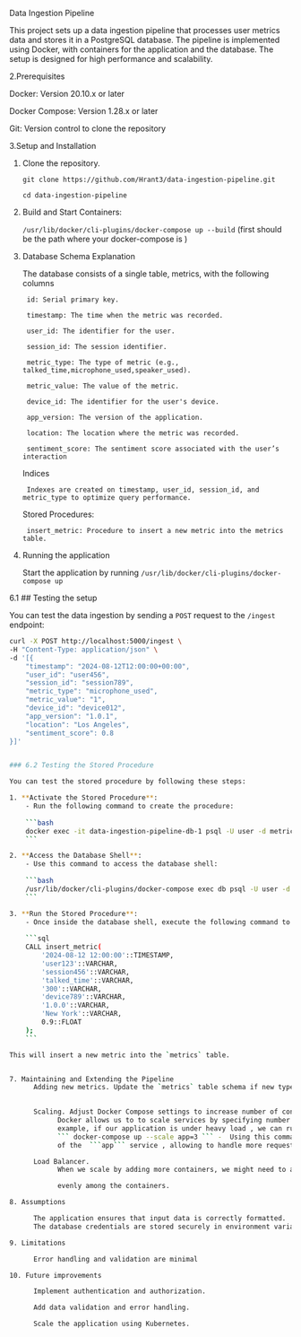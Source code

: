 Data Ingestion Pipeline

This project sets up a data ingestion pipeline that processes user metrics data and stores it in a PostgreSQL database. The pipeline is implemented using Docker, with containers for the application and the database. The setup is designed for high performance and scalability.


2.Prerequisites

  Docker: Version 20.10.x or later
  
  Docker Compose: Version 1.28.x or later
  
  Git: Version control to clone the repository

3.Setup and Installation  

  1. Clone the repository.
     
       ```git clone https://github.com/Hrant3/data-ingestion-pipeline.git```

       ```cd data-ingestion-pipeline```

  3. Build and Start Containers:
     
       ```/usr/lib/docker/cli-plugins/docker-compose up --build```   (first should be the path where your docker-compose is )

5. Database Schema Explanation
   
      The database consists of a single table, metrics, with the following columns
   
        id: Serial primary key.
   
        timestamp: The time when the metric was recorded.
   
        user_id: The identifier for the user.
   
        session_id: The session identifier.
   
        metric_type: The type of metric (e.g., talked_time,microphone_used,speaker_used).
   
        metric_value: The value of the metric.
   
        device_id: The identifier for the user's device.
   
        app_version: The version of the application.
   
        location: The location where the metric was recorded.
   
        sentiment_score: The sentiment score associated with the user’s interaction
   
    Indices
   
        Indexes are created on timestamp, user_id, session_id, and metric_type to optimize query performance.
   
    Stored Procedures:
   
        insert_metric: Procedure to insert a new metric into the metrics table.

7. Running the application
   
     Start the application by running ```/usr/lib/docker/cli-plugins/docker-compose up```

6.1 ## Testing the setup


You can test the data ingestion by sending a `POST` request to the `/ingest` endpoint:

```bash
curl -X POST http://localhost:5000/ingest \
-H "Content-Type: application/json" \
-d '[{
    "timestamp": "2024-08-12T12:00:00+00:00",
    "user_id": "user456",
    "session_id": "session789",
    "metric_type": "microphone_used",
    "metric_value": "1",
    "device_id": "device012",
    "app_version": "1.0.1",
    "location": "Los Angeles",
    "sentiment_score": 0.8
}]'


### 6.2 Testing the Stored Procedure

You can test the stored procedure by following these steps:

1. **Activate the Stored Procedure**:
    - Run the following command to create the procedure:
    
    ```bash
    docker exec -it data-ingestion-pipeline-db-1 psql -U user -d metrics_db -f /app/init_db.sql
    ```

2. **Access the Database Shell**:
    - Use this command to access the database shell:
    
    ```bash
    /usr/lib/docker/cli-plugins/docker-compose exec db psql -U user -d metrics_db
    ```

3. **Run the Stored Procedure**:
    - Once inside the database shell, execute the following command to call the `insert_metric` procedure:
    
    ```sql
    CALL insert_metric(
        '2024-08-12 12:00:00'::TIMESTAMP,
        'user123'::VARCHAR,
        'session456'::VARCHAR,
        'talked_time'::VARCHAR,
        '300'::VARCHAR,
        'device789'::VARCHAR,
        '1.0.0'::VARCHAR,
        'New York'::VARCHAR,
        0.9::FLOAT
    );
    ```

This will insert a new metric into the `metrics` table.


7. Maintaining and Extending the Pipeline
      Adding new metrics. Update the `metrics` table schema if new types of metrics are introduced.
        

      Scaling. Adjust Docker Compose settings to increase number of containers
            Docker allows us to to scale services by specifying number of container instances we want to run. For
            example, if our application is under heavy load , we can run multiple instances of the same service.
            ``` docker-compose up --scale app=3 ``` -  Using this command we can start three instances
            of the  ```app``` service , allowing to handle more requests simultaneously.

      Load Balancer.
            When we scale by adding more containers, we might need to add a load balancer to distribute traffic

            evenly among the containers.

8. Assumptions

      The application ensures that input data is correctly formatted.
      The database credentials are stored securely in environment variables.

9. Limitations

      Error handling and validation are minimal

10. Future improvements

      Implement authentication and authorization.

      Add data validation and error handling.

      Scale the application using Kubernetes.









    



